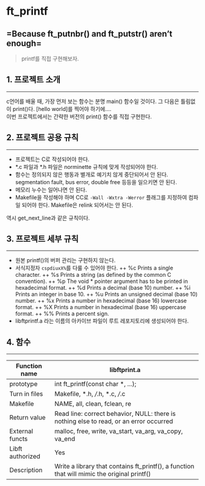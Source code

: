# ft_printf 
## =Because ft_putnbr() and ft_putstr() aren’t enough=
> printf를 직접 구현해보자.

## 1. 프로젝트 소개
-----
c언어를 배울 때, 가장 먼저 보는 함수는 분명 main() 함수일 것이다. 그 다음은 틀림없이 print()다. [hello world]를 찍어야 하기에....  
이번 프로젝트에서는 간략한 버전의 print() 함수를 직접 구현한다.

## 2. 프로젝트 공용 규칙
-----
+ 프로젝트는 C로 작성되어야 한다.
+ *.c 파일과 *.h 파일은 norminette 규칙에 맞게 작성되어야 한다.
+ 함수는 정의되지 않은 행동과 별개로 예기치 않게 중단되어서 안 된다. segmentation fault, bus error, double free 등등을 일으키면 안 된다.
+ 메모리 누수는 일어나면 안 된다.
+ Makefile을 작성해야 하며 CC로 ```-Wall -Wxtra -Werror``` 플래그를 지정하여 컴파일 되어야 한다. Makefile은 relink 되어서는 안 된다.
  
역시 get_next_line과 같은 규칙이다.

## 3. 프로젝트 세부 규칙
-----
+ 원본 printf()의 버퍼 관리는 구현하지 않는다.
+ 서식지정자 ```cspdiuxX%```를 다룰 수 있어야 한다.
++ %c Prints a single character.
++ %s Prints a string (as defined by the common C convention).
++ %p The void * pointer argument has to be printed in hexadecimal format.
++ %d Prints a decimal (base 10) number.
++ %i Prints an integer in base 10.
++ %u Prints an unsigned decimal (base 10) number.
++ %x Prints a number in hexadecimal (base 16) lowercase format.
++ %X Prints a number in hexadecimal (base 16) uppercase format.
++ %% Prints a percent sign.
+ libftprintf.a 라는 이름의 아카이브 파일이 루트 레포지토리에 생성되어야 한다.
  
## 4. 함수
-----
|Function name|libftprint.a|
|---|---|
|prototype|int ft_printf(const char *, ...);|
|Turn in files | Makefile, *.h, */*.h, *.c, */*.c|
|Makefile | NAME, all, clean, fclean, re|
|Return value | Read line: correct behavior, NULL: there is nothing else to read, or an error occurred|
|External functs | malloc, free, write, va_start, va_arg, va_copy, va_end|
|Libft authorized | Yes|
|Description | Write a library that contains ft_printf(), a function that will mimic the original printf()|
